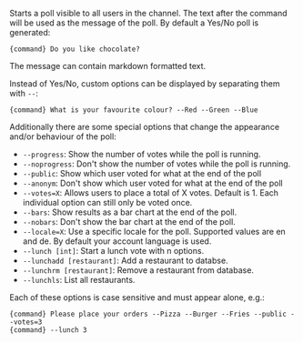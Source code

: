 Starts a poll visible to all users in the channel. The text after the command will be used as the message of the poll.
By default a Yes/No poll is generated:
```
{command} Do you like chocolate?
```
The message can contain markdown formatted text.

Instead of Yes/No, custom options can be displayed by separating them with `--`:
```
{command} What is your favourite colour? --Red --Green --Blue
```

Additionally there are some special options that change the appearance and/or behaviour of the poll:
- `--progress`: Show the number of votes while the poll is running.
- `--noprogress`: Don't show the number of votes while the poll is running.
- `--public`: Show which user voted for what at the end of the poll
- `--anonym`: Don't show which user voted for what at the end of the poll
- `--votes=X`: Allows users to place a total of X votes.  Default is 1.  Each individual option can still only be voted once.
- `--bars`: Show results as a bar chart at the end of the poll.
- `--nobars`: Don't show the bar chart at the end of the poll.
- `--locale=X`: Use a specific locale for the poll. Supported values are en and de. By default your account language is used.
- `--lunch [int]`: Start a lunch vote with n options.
- `--lunchadd [restaurant]`: Add a restaurant to databse.
- `--lunchrm [restaurant]`: Remove a restaurant from database.
- `--lunchls`: List all restaurants.

Each of these options is case sensitive and must appear alone, e.g.:
```
{command} Please place your orders --Pizza --Burger --Fries --public --votes=3
{command} --lunch 3
```
